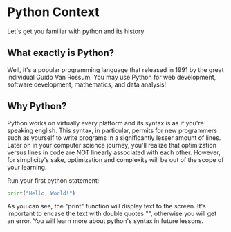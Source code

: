 # Python Context
Let's get you familiar with python and its history

## What exactly is Python?

Well, it's a popular programming language that released in 1991 by the great individual Guido Van Rossum. You may use Python for web development, software development, mathematics, and data analysis! 

## Why Python?

Python works on virtually every platform and its syntax is as if you're speaking english. This syntax, in particular, permits for new programmers such as yourself to write programs in a significantly lesser amount of lines. Later on in your computer science journey, you'll realize that optimization versus lines in code are NOT linearly associated with each other. However, for simplicity's sake, optimization and complexity will be out of the scope of your learning.

Run your first python statement: 
```python
print("Hello, World!")
```

As you can see, the "print" function will display text to the screen.
It's important to encase the text with double quotes "", otherwise you will get an error.
You will learn more about python's syntax in future lessons.